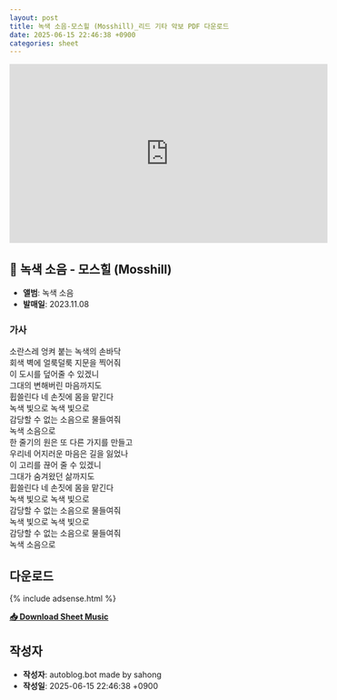 ```yaml
---
layout: post
title: 녹색 소음-모스힐 (Mosshill)_리드 기타 악보 PDF 다운로드
date: 2025-06-15 22:46:38 +0900
categories: sheet
---
```


<iframe width="560" height="315" src="https://www.youtube.com/embed/v6WXxvdONpA" frameborder="0" allowfullscreen></iframe>

## 🎵 녹색 소음 - 모스힐 (Mosshill)

- **앨범**: 녹색 소음  
- **발매일**: 2023.11.08  

### 가사
소란스레 엉켜 붙는 녹색의 손바닥  
회색 벽에 얼룩덜룩 지문을 찍어줘  
이 도시를 덮어줄 수 있겠니  
그대의 변해버린 마음까지도  
휩쓸린다 네 손짓에 몸을 맡긴다  
녹색 빛으로 녹색 빛으로  
감당할 수 없는 소음으로 물들여줘  
녹색 소음으로  
한 줄기의 원은 또 다른 가지를 만들고  
우리네 어지러운 마음은 길을 잃었나  
이 고리를 끊어 줄 수 있겠니  
그대가 숨겨왔던 삶까지도  
휩쓸린다 네 손짓에 몸을 맡긴다  
녹색 빛으로 녹색 빛으로  
감당할 수 없는 소음으로 물들여줘  
녹색 빛으로 녹색 빛으로  
감당할 수 없는 소음으로 물들여줘  
녹색 소음으로  


## 다운로드

{% include adsense.html %}

<p><a href="https://drive.google.com/file/d/1U1eQXZQU_2EpnAHz7hKnNBOGtUGIJ78L/view?usp=drive_link" download><strong>📥 Download Sheet Music</strong></a></p>

## 작성자 
- **작성자**: autoblog.bot made by sahong
- **작성일**: 2025-06-15 22:46:38 +0900
